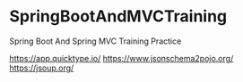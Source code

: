 # SpringBootAndMVCTraining
Spring Boot And Spring MVC Training Practice


https://app.quicktype.io/
https://www.jsonschema2pojo.org/
https://jsoup.org/
